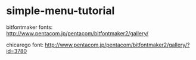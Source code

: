 # simple-menu-tutorial

bitfontmaker fonts: http://www.pentacom.jp/pentacom/bitfontmaker2/gallery/

chicarego font: http://www.pentacom.jp/pentacom/bitfontmaker2/gallery/?id=3780
